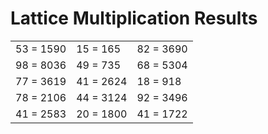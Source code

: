 # Lattice Multiplication Results

|   |   |   |
|---|---|---|
| 53 = 1590 | 15 = 165 | 82 = 3690 |
| 98 = 8036 | 49 = 735 | 68 = 5304 |
| 77 = 3619 | 41 = 2624 | 18 = 918 |
| 78 = 2106 | 44 = 3124 | 92 = 3496 |
| 41 = 2583 | 20 = 1800 | 41 = 1722 |
